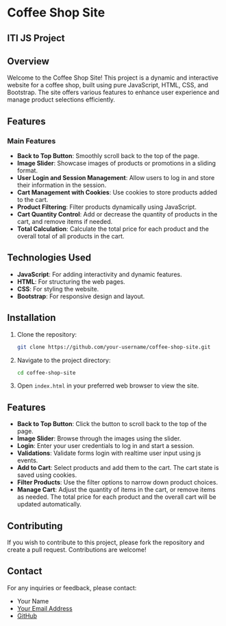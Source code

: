 # Coffee Shop Site

## ITI JS Project

## Overview

Welcome to the Coffee Shop Site! This project is a dynamic and interactive website for a coffee shop, built using pure JavaScript, HTML, CSS, and Bootstrap. The site offers various features to enhance user experience and manage product selections efficiently.

## Features

### Main Features

- **Back to Top Button**: Smoothly scroll back to the top of the page.
- **Image Slider**: Showcase images of products or promotions in a sliding format.
- **User Login and Session Management**: Allow users to log in and store their information in the session.
- **Cart Management with Cookies**: Use cookies to store products added to the cart.
- **Product Filtering**: Filter products dynamically using JavaScript.
- **Cart Quantity Control**: Add or decrease the quantity of products in the cart, and remove items if needed.
- **Total Calculation**: Calculate the total price for each product and the overall total of all products in the cart.

## Technologies Used

- **JavaScript**: For adding interactivity and dynamic features.
- **HTML**: For structuring the web pages.
- **CSS**: For styling the website.
- **Bootstrap**: For responsive design and layout.

## Installation

1. Clone the repository:
   ```sh
   git clone https://github.com/your-username/coffee-shop-site.git
   ```
2. Navigate to the project directory:
   ```sh
   cd coffee-shop-site
   ```
3. Open `index.html` in your preferred web browser to view the site.

## Features

- **Back to Top Button**: Click the button to scroll back to the top of the page.
- **Image Slider**: Browse through the images using the slider.
- **Login**: Enter your user credentials to log in and start a session.
- **Validations**: Validate forms login with realtime user input using js events.
- **Add to Cart**: Select products and add them to the cart. The cart state is saved using cookies.
- **Filter Products**: Use the filter options to narrow down product choices.
- **Manage Cart**: Adjust the quantity of items in the cart, or remove items as needed. The total price for each product and the overall cart will be updated automatically.

## Contributing

If you wish to contribute to this project, please fork the repository and create a pull request. Contributions are welcome!

## Contact

For any inquiries or feedback, please contact:

- Your Name
- [Your Email Address](mohamedabdelhamed2e@gmail.com)
- [GitHub](https://github.com/Mohamed-AbdElhamed99)
